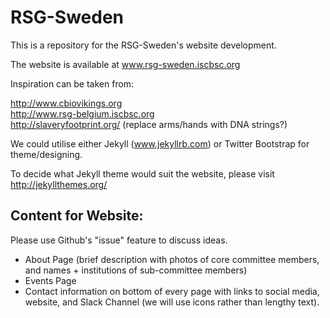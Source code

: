 # RSG-Sweden

This is a repository for the RSG-Sweden's website development. </br>

The website is available at www.rsg-sweden.iscbsc.org </br>

Inspiration can be taken from: </br>

http://www.cbiovikings.org </br>
http://www.rsg-belgium.iscbsc.org </br>
http://slaveryfootprint.org/ (replace arms/hands with DNA strings?) </br>

We could utilise either Jekyll (www.jekyllrb.com) or Twitter Bootstrap for theme/designing. </br>

To decide what Jekyll theme would suit the website, please visit http://jekyllthemes.org/

## Content for Website:

Please use Github's "issue" feature to discuss ideas.

- About Page (brief description with photos of core committee members, and names + institutions of sub-committee members)
- Events Page
- Contact information on bottom of every page with links to social media, website, and Slack Channel (we will use icons rather than lengthy text).



